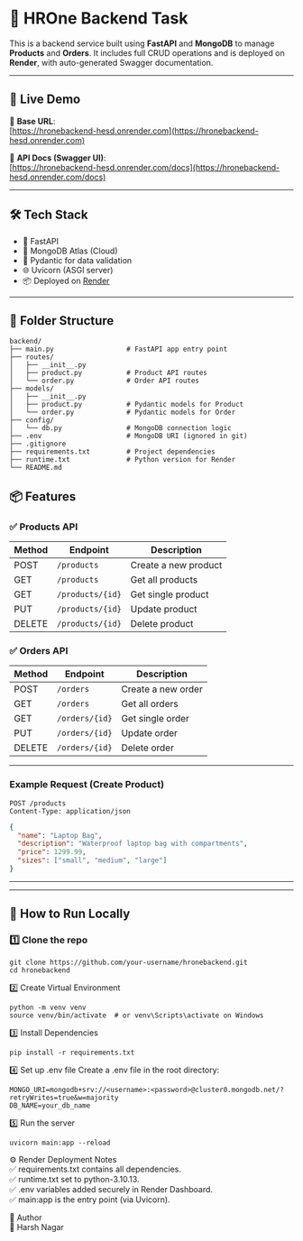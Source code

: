 # 🧠 HROne Backend Task

This is a backend service built using **FastAPI** and **MongoDB** to manage **Products** and **Orders**. It includes full CRUD operations and is deployed on **Render**, with auto-generated Swagger documentation.

---

## 🚀 Live Demo

📌 **Base URL**:  
[https://hronebackend-hesd.onrender.com](https://hronebackend-hesd.onrender.com)

📘 **API Docs (Swagger UI)**:  
[https://hronebackend-hesd.onrender.com/docs](https://hronebackend-hesd.onrender.com/docs)

---

## 🛠️ Tech Stack

- 🔷 FastAPI
- 🍃 MongoDB Atlas (Cloud)
- 🧰 Pydantic for data validation
- 🌐 Uvicorn (ASGI server)
- 📦 Deployed on [Render](https://render.com)

---

## 📁 Folder Structure

```plaintext
backend/
├── main.py                  # FastAPI app entry point
├── routes/
│   ├── __init__.py
│   ├── product.py           # Product API routes
│   └── order.py             # Order API routes
├── models/
│   ├── __init__.py
│   ├── product.py           # Pydantic models for Product
│   └── order.py             # Pydantic models for Order
├── config/
│   └── db.py                # MongoDB connection logic
├── .env                     # MongoDB URI (ignored in git)
├── .gitignore
├── requirements.txt         # Project dependencies
├── runtime.txt              # Python version for Render
└── README.md
```

## 📦 Features

### ✅ Products API

| Method | Endpoint            | Description             |
|--------|---------------------|-------------------------|
| POST   | `/products`         | Create a new product    |
| GET    | `/products`         | Get all products        |
| GET    | `/products/{id}`    | Get single product      |
| PUT    | `/products/{id}`    | Update product          |
| DELETE | `/products/{id}`    | Delete product          |

### ✅ Orders API

| Method | Endpoint            | Description             |
|--------|---------------------|-------------------------|
| POST   | `/orders`           | Create a new order      |
| GET    | `/orders`           | Get all orders          |
| GET    | `/orders/{id}`      | Get single order        |
| PUT    | `/orders/{id}`      | Update order            |
| DELETE | `/orders/{id}`      | Delete order            |

---


### Example Request (Create Product)

```http
POST /products
Content-Type: application/json
```

```json
{
  "name": "Laptop Bag",
  "description": "Waterproof laptop bag with compartments",
  "price": 1299.99,
  "sizes": ["small", "medium", "large"]
}
```


---


---

## 🧾 How to Run Locally

### 1️⃣ Clone the repo
```
git clone https://github.com/your-username/hronebackend.git
cd hronebackend
```

2️⃣ Create Virtual Environment
```
python -m venv venv
source venv/bin/activate  # or venv\Scripts\activate on Windows
```

3️⃣ Install Dependencies
```
pip install -r requirements.txt
```

4️⃣ Set up .env file
Create a .env file in the root directory:
```
MONGO_URI=mongodb+srv://<username>:<password>@cluster0.mongodb.net/?retryWrites=true&w=majority
DB_NAME=your_db_name
```

5️⃣ Run the server
```
uvicorn main:app --reload
```

⚙️ Render Deployment Notes<br>
✅ requirements.txt contains all dependencies.<br>
✅ runtime.txt set to python-3.10.13. <br>
✅ .env variables added securely in Render Dashboard.<br>
✅ main:app is the entry point (via Uvicorn).<br>


🧠 Author<br>
🔗 Harsh Nagar<br>




